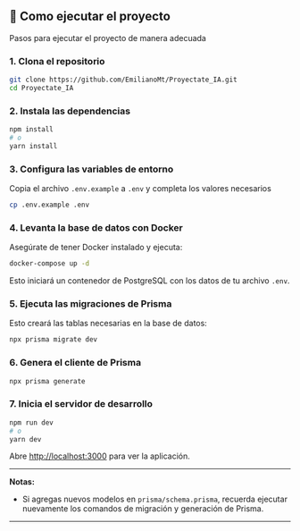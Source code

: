 ## 🚀 Como ejecutar el proyecto

Pasos para ejecutar el proyecto de manera adecuada

### 1. Clona el repositorio

```bash
git clone https://github.com/EmilianoMt/Proyectate_IA.git
cd Proyectate_IA
```

### 2. Instala las dependencias

```bash
npm install
# o
yarn install
```

### 3. Configura las variables de entorno

Copia el archivo `.env.example` a `.env` y completa los valores necesarios

```bash
cp .env.example .env
```

### 4. Levanta la base de datos con Docker

Asegúrate de tener Docker instalado y ejecuta:

```bash
docker-compose up -d
```

Esto iniciará un contenedor de PostgreSQL con los datos de tu archivo `.env`.

### 5. Ejecuta las migraciones de Prisma

Esto creará las tablas necesarias en la base de datos:

```bash
npx prisma migrate dev
```

### 6. Genera el cliente de Prisma

```bash
npx prisma generate
```

### 7. Inicia el servidor de desarrollo

```bash
npm run dev
# o
yarn dev
```

Abre [http://localhost:3000](http://localhost:3000) para ver la aplicación.

---

**Notas:**
- Si agregas nuevos modelos en `prisma/schema.prisma`, recuerda ejecutar nuevamente los comandos de migración y generación de Prisma.

---
